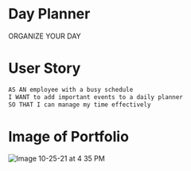 # Day Planner
ORGANIZE YOUR DAY
# User Story
```md
AS AN employee with a busy schedule
I WANT to add important events to a daily planner
SO THAT I can manage my time effectively
```
# Image of Portfolio
![Image 10-25-21 at 4 35 PM](https://user-images.githubusercontent.com/85003559/138786323-2c59a5f0-d2cd-46ca-8b4c-fb1f0edc5219.jpg)



